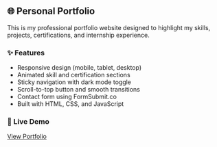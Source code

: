 ## 🌐 Personal Portfolio

This is my professional portfolio website designed to highlight my skills, projects, certifications, and internship experience.

### ✨ Features
- Responsive design (mobile, tablet, desktop)
- Animated skill and certification sections
- Sticky navigation with dark mode toggle
- Scroll-to-top button and smooth transitions
- Contact form using FormSubmit.co
- Built with HTML, CSS, and JavaScript

### 📂 Live Demo
[View Portfolio](https://your-username.github.io/portfolio/)  
